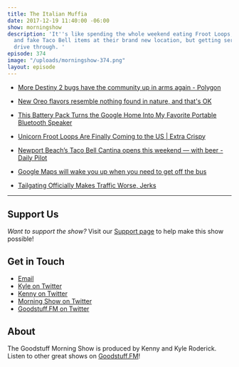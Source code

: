 ```yaml
---
title: The Italian Muffia
date: 2017-12-19 11:40:00 -06:00
show: morningshow
description: 'It''s like spending the whole weekend eating Froot Loops, oatmeal muffins,
  and fake Taco Bell items at their brand new location, but getting served from the
  drive through. '
episode: 374
image: "/uploads/morningshow-374.png"
layout: episode
---
```


* [More Destiny 2 bugs have the community up in arms again - Polygon](https://www.polygon.com/2017/12/18/16792948/destiny-2-bugs-three-of-coins-fated-engrams)

* [New Oreo flavors resemble nothing found in nature, and that's OK](https://thetakeout.com/new-oreo-flavors-resemble-nothing-found-in-nature-and-1821222994)

* [This Battery Pack Turns the Google Home Into My Favorite Portable Bluetooth Speaker](https://gizmodo.com/this-battery-pack-turns-your-google-home-into-the-best-1820957201)

* [Unicorn Froot Loops Are Finally Coming to the US | Extra Crispy](http://www.extracrispy.com/food/4603/unicorn-froot-loops-are-galloping-to-american-shores)

* [Newport Beach’s Taco Bell Cantina opens this weekend — with beer - Daily Pilot](http://www.latimes.com/socal/daily-pilot/news/tn-dpt-me-taco-bell-cantina-20171214-story.html)

* [Google Maps will wake you up when you need to get off the bus](https://www.engadget.com/2017/12/09/google-maps-commute-tracking/)

* [Tailgating Officially Makes Traffic Worse, Jerks](https://lifehacker.com/tailgating-officially-makes-traffic-worse-jerks-1821391848)

---

## Support Us
*Want to support the show?* Visit our [Support page](https://goodstuff.fm/support) to help make this show possible!

## Get in Touch
* [Email](mailto:kyle@goodstuff.fm)
* [Kyle on Twitter](http://twitter.com/dogburps)
* [Kenny on Twitter](http://twitter.com/pizzarobotics)
* [Morning Show on Twitter](http://twitter.com/morningshowam)
* [Goodstuff.FM on Twitter](http://twitter.com/goodstufffm)

## About
The Goodstuff Morning Show is produced by Kenny and Kyle Roderick. Listen to other great shows on [Goodstuff.FM](http://goodstuff.fm/shows)!